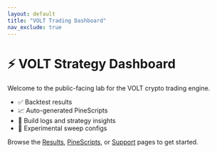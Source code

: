 ```yaml
---
layout: default
title: "VOLT Trading Dashboard"
nav_exclude: true
---
```


# ⚡ VOLT Strategy Dashboard

Welcome to the public-facing lab for the VOLT crypto trading engine.

- ✅ Backtest results
- 📈 Auto-generated PineScripts
- 🧠 Build logs and strategy insights
- 🧪 Experimental sweep configs

Browse the [Results](/results/), [PineScripts](/pine/), or [Support](/support) pages to get started.

